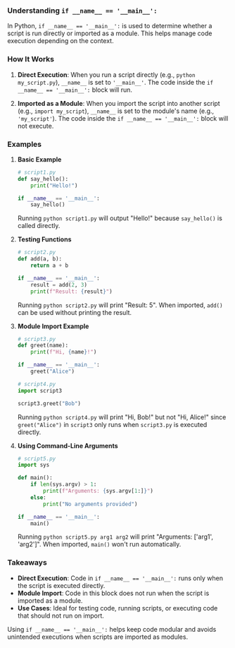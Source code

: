 
### Understanding `if __name__ == '__main__':`

In Python, `if __name__ == '__main__':` is used to determine whether a script is run directly or imported as a module. This helps manage code execution depending on the context.

### How It Works

1. **Direct Execution**: When you run a script directly (e.g., `python my_script.py`), `__name__` is set to `'__main__'`. The code inside the `if __name__ == '__main__':` block will run.

2. **Imported as a Module**: When you import the script into another script (e.g., `import my_script`), `__name__` is set to the module's name (e.g., `'my_script'`). The code inside the `if __name__ == '__main__':` block will not execute.

### Examples

1. **Basic Example**

   ```python
   # script1.py
   def say_hello():
       print("Hello!")

   if __name__ == '__main__':
       say_hello()
   ```

   Running `python script1.py` will output "Hello!" because `say_hello()` is called directly.

2. **Testing Functions**

   ```python
   # script2.py
   def add(a, b):
       return a + b

   if __name__ == '__main__':
       result = add(2, 3)
       print(f"Result: {result}")
   ```

   Running `python script2.py` will print "Result: 5". When imported, `add()` can be used without printing the result.

3. **Module Import Example**

   ```python
   # script3.py
   def greet(name):
       print(f"Hi, {name}!")

   if __name__ == '__main__':
       greet("Alice")
   ```

   ```python
   # script4.py
   import script3

   script3.greet("Bob")
   ```

   Running `python script4.py` will print "Hi, Bob!" but not "Hi, Alice!" since `greet("Alice")` in `script3` only runs when `script3.py` is executed directly.

4. **Using Command-Line Arguments**

   ```python
   # script5.py
   import sys

   def main():
       if len(sys.argv) > 1:
           print(f"Arguments: {sys.argv[1:]}")
       else:
           print("No arguments provided")

   if __name__ == '__main__':
       main()
   ```

   Running `python script5.py arg1 arg2` will print "Arguments: ['arg1', 'arg2']". When imported, `main()` won't run automatically.

### Takeaways

- **Direct Execution**: Code in `if __name__ == '__main__':` runs only when the script is executed directly.
- **Module Import**: Code in this block does not run when the script is imported as a module.
- **Use Cases**: Ideal for testing code, running scripts, or executing code that should not run on import.

Using `if __name__ == '__main__':` helps keep code modular and avoids unintended executions when scripts are imported as modules.